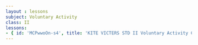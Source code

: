 ```yaml
--- 
layout : lessons 
subject: Voluntary Activity
class: II
lessons:
- { id: 'MCPwwoOn-s4', title: 'KITE VICTERS STD II Voluntary Activity Class 01 (First Bell-ഫസ്റ്റ് ബെല്‍)' }
---
```

